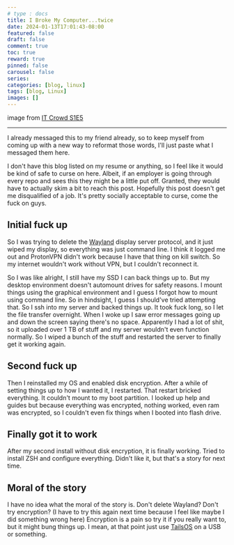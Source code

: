 ```yaml
---
# type : docs
title: I Broke My Computer...twice
date: 2024-01-13T17:01:43-08:00
featured: false
draft: false
comment: true
toc: true
reward: true
pinned: false
carousel: false
series:
categories: [blog, linux]
tags: [blog, Linux]
images: []
---
```

image from [IT Crowd S1E5](https://www.imdb.com/title/tt0609851/)

---


I already messaged this to my friend already, so to keep myself from coming up with a new way to reformat those words, I'll just paste what I messaged them here.

I don't have this blog listed on my resume or anything, so I feel like it would be kind of safe to curse on here. Albeit, if an employer is going through every repo and sees this they might be a little put off. Granted, they would have to actually skim a bit to reach this post. Hopefully this post doesn't get me disqualified of a job. It's pretty socially acceptable to curse, come the fuck on guys.

## Initial fuck up
So I was trying to delete the [Wayland](https://wayland.freedesktop.org/) display server protocol, and it just wiped my display, so everything was just command line. I think it logged me out and ProtonVPN didn't work because I have that thing on kill switch. So my internet wouldn't work without VPN, but I couldn't reconnect it.

So I was like alright, I still have my SSD I can back things up to. But my desktop environment doesn't automount drives for safety reasons. I mount things using the graphical environment and I guess I forgot how to mount using command line. So in hindsight, I guess I should've tried attempting that. So I ssh into my server and backed things up. It took fuck long, so I let the file transfer overnight. When I woke up I saw error messages going up and down the screen saying there's no space. Apparently I had a lot of shit, so it uploaded over 1 TB of stuff and my server wouldn't even function normally. So I wiped a bunch of the stuff and restarted the server to finally get it working again.


## Second fuck up
Then I reinstalled my OS and enabled disk encryption. After a while of setting things up to how I wanted it, I restarted. That restart bricked everything. It couldn't mount to my boot partition. I looked up help and guides but because everything was encrypted, nothing worked, even ram was encrypted, so I couldn't even fix things when I booted into flash drive.

## Finally got it to work
After my second install without disk encryption, it is finally working. Tried to install ZSH and configure everything. Didn't like it, but that's a story for next time.


## Moral of the story
I have no idea what the moral of the story is. Don't delete Wayland? Don't try encryption? (I have to try this again next time because I feel like maybe I did something wrong here) Encryption is a pain so try it if you really want to, but it might bung things up. I mean, at that point just use [TailsOS](https://tails.net/) on a USB or something.